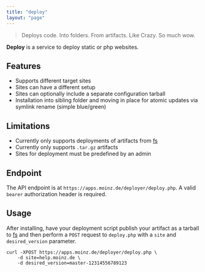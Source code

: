```yaml
---
title: "deploy"
layout: "page"
---
```


> Deploys code. Into folders. From artifacts. Like Crazy. So much wow.

**Deploy** is a service to deploy static or php websites.

## Features

* Supports different target sites
* Sites can have a different setup
* Sites can optionally include a separate configuration tarball
* Installation into sibling folder and moving in place for atomic updates via symlink rename (simple blue/green)

## Limitations

* Currently only supports deployments of artifacts from [fs](/fs/)
* Currently only supports `.tar.gz` artifacts
* Sites for deployment must be predefined by an admin

## Endpoint

The API endpoint is at `https://apps.moinz.de/deployer/deploy.php`. A valid `bearer` authorization header is required. 

## Usage

After installing, have your deployment script publish your artifact as a tarball to [fs](fs.html) and then perform a `POST` request to `deploy.php` with a `site` and `desired_version` parameter.

```
curl -XPOST https://apps.moinz.de/deployer/deploy.php \
	-d site=help.moinz.de \
	-d desired_version=master-12314556789123
```